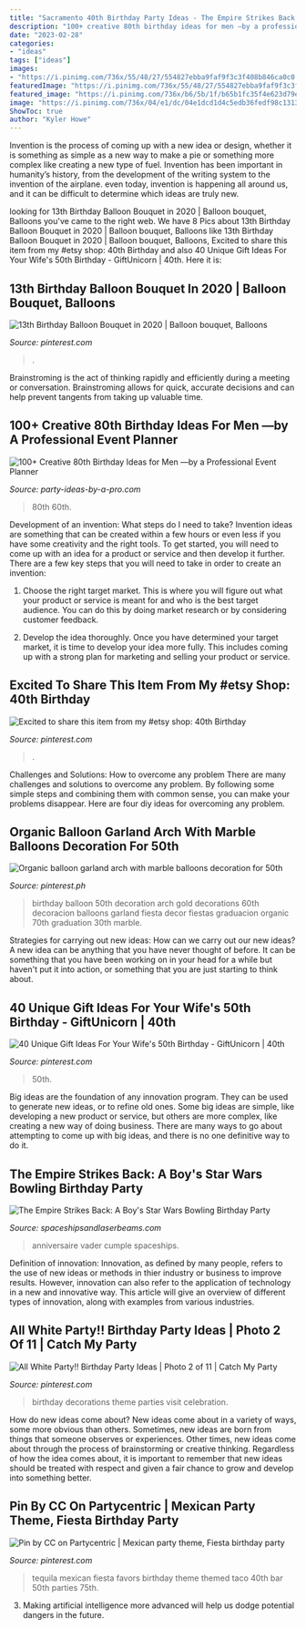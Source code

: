 ```yaml
---
title: "Sacramento 40th Birthday Party Ideas - The Empire Strikes Back: A Boy&#039;s Star Wars Bowling Birthday Party"
description: "100+ creative 80th birthday ideas for men —by a professional event planner"
date: "2023-02-28"
categories:
- "ideas"
tags: ["ideas"]
images:
- "https://i.pinimg.com/736x/55/48/27/554827ebba9faf9f3c3f408b846ca0c0.jpg"
featuredImage: "https://i.pinimg.com/736x/55/48/27/554827ebba9faf9f3c3f408b846ca0c0.jpg"
featured_image: "https://i.pinimg.com/736x/b6/5b/1f/b65b1fc35f4e623d79e8e331f44223e0.jpg"
image: "https://i.pinimg.com/736x/04/e1/dc/04e1dcd1d4c5edb36fedf98c1313f9a1.jpg"
ShowToc: true
author: "Kyler Howe"
---
```



Invention is the process of coming up with a new idea or design, whether it is something as simple as a new way to make a pie or something more complex like creating a new type of fuel. Invention has been important in humanity’s history, from the development of the writing system to the invention of the airplane. even today, invention is happening all around us, and it can be difficult to determine which ideas are truly new.

	

		
looking for 13th Birthday Balloon Bouquet in 2020 | Balloon bouquet, Balloons you've came to the right web. We have 8 Pics about 13th Birthday Balloon Bouquet in 2020 | Balloon bouquet, Balloons like 13th Birthday Balloon Bouquet in 2020 | Balloon bouquet, Balloons, Excited to share this item from my #etsy shop: 40th Birthday and also 40 Unique Gift Ideas For Your Wife&#039;s 50th Birthday - GiftUnicorn | 40th. Here it is:
		
    
## 13th Birthday Balloon Bouquet In 2020 | Balloon Bouquet, Balloons

<img loading=lazy src="https://i.pinimg.com/736x/38/e1/c5/38e1c508dc2f177a110ed380bdbe3cca.jpg" onerror="this.onerror=null;this.src='https://tse1.mm.bing.net/th?id=OIP.75K-Sp8ml5Q5Ce6w6ZLuqAHaJ3&amp;pid=15.1';" alt="13th Birthday Balloon Bouquet in 2020 | Balloon bouquet, Balloons">

_Source: pinterest.com_

>. 

	

Brainstroming is the act of thinking rapidly and efficiently during a meeting or conversation. Brainstroming allows for quick, accurate decisions and can help prevent tangents from taking up valuable time.

    
## 100+ Creative 80th Birthday Ideas For Men —by A Professional Event Planner

<img loading=lazy src="https://www.party-ideas-by-a-pro.com/image-files/80men11j.jpg" onerror="this.onerror=null;this.src='https://tse1.mm.bing.net/th?id=OIP.pipotIlR2k84a257l2OZYQAAAA&amp;pid=15.1';" alt="100+ Creative 80th Birthday Ideas for Men —by a Professional Event Planner">

_Source: party-ideas-by-a-pro.com_

>80th 60th. 

	

Development of an invention: What steps do I need to take?
Invention ideas are something that can be created within a few hours or even less if you have some creativity and the right tools. To get started, you will need to come up with an idea for a product or service and then develop it further. There are a few key steps that you will need to take in order to create an invention:
1. Choose the right target market. This is where you will figure out what your product or service is meant for and who is the best target audience. You can do this by doing market research or by considering customer feedback.

2. Develop the idea thoroughly. Once you have determined your target market, it is time to develop your idea more fully. This includes coming up with a strong plan for marketing and selling your product or service.

    
## Excited To Share This Item From My #etsy Shop: 40th Birthday

<img loading=lazy src="https://i.pinimg.com/736x/55/48/27/554827ebba9faf9f3c3f408b846ca0c0.jpg" onerror="this.onerror=null;this.src='https://tse3.mm.bing.net/th?id=OIP.Dcebt0dVYli4FqaMMqeeTwHaJ3&amp;pid=15.1';" alt="Excited to share this item from my #etsy shop: 40th Birthday">

_Source: pinterest.com_

>. 

	

Challenges and Solutions: How to overcome any problem
There are many challenges and solutions to overcome any problem. By following some simple steps and combining them with common sense, you can make your problems disappear. Here are four diy ideas for overcoming any problem.

    
## Organic Balloon Garland Arch With Marble Balloons Decoration For 50th

<img loading=lazy src="https://i.pinimg.com/736x/d3/00/f9/d300f9fb49ed32aa4321ad065ac43cd3.jpg" onerror="this.onerror=null;this.src='https://tse4.mm.bing.net/th?id=OIP.zTTn53Yx_Q-qYR6boVDy_QAAAA&amp;pid=15.1';" alt="Organic balloon garland arch with marble balloons decoration for 50th">

_Source: pinterest.ph_

>birthday balloon 50th decoration arch gold decorations 60th decoracion balloons garland fiesta decor fiestas graduacion organic 70th graduation 30th marble. 

	

Strategies for carrying out new ideas: How can we carry out our new ideas?
A new idea can be anything that you have never thought of before. It can be something that you have been working on in your head for a while but haven't put it into action, or something that you are just starting to think about.

    
## 40 Unique Gift Ideas For Your Wife&#039;s 50th Birthday - GiftUnicorn | 40th

<img loading=lazy src="https://i.pinimg.com/736x/04/e1/dc/04e1dcd1d4c5edb36fedf98c1313f9a1.jpg" onerror="this.onerror=null;this.src='https://tse1.mm.bing.net/th?id=OIP.8Q48slFM75bJWXo8sAVU3wHaLG&amp;pid=15.1';" alt="40 Unique Gift Ideas For Your Wife&#039;s 50th Birthday - GiftUnicorn | 40th">

_Source: pinterest.com_

>50th. 

	

Big ideas are the foundation of any innovation program. They can be used to generate new ideas, or to refine old ones. Some big ideas are simple, like developing a new product or service, but others are more complex, like creating a new way of doing business. There are many ways to go about attempting to come up with big ideas, and there is no one definitive way to do it.

    
## The Empire Strikes Back: A Boy&#039;s Star Wars Bowling Birthday Party

<img loading=lazy src="https://spaceshipsandlaserbeams.com/wp-content/uploads/2015/09/boys-star-wars-bowling-birthday-party-ideas.jpg" onerror="this.onerror=null;this.src='https://tse1.mm.bing.net/th?id=OIP.4uDKxgLDz6TmDrSIDnvRLwHaLH&amp;pid=15.1';" alt="The Empire Strikes Back: A Boy&#039;s Star Wars Bowling Birthday Party">

_Source: spaceshipsandlaserbeams.com_

>anniversaire vader cumple spaceships. 

	

Definition of innovation:
Innovation, as defined by many people, refers to the use of new ideas or methods in thier industry or business to improve results. However, innovation can also refer to the application of technology in a new and innovative way. This article will give an overview of different types of innovation, along with examples from various industries.

    
## All White Party!! Birthday Party Ideas | Photo 2 Of 11 | Catch My Party

<img loading=lazy src="https://i.pinimg.com/736x/b6/5b/1f/b65b1fc35f4e623d79e8e331f44223e0.jpg" onerror="this.onerror=null;this.src='https://tse2.mm.bing.net/th?id=OIP.oKCIQXrUdoyTVoYJ222h1QHaFj&amp;pid=15.1';" alt="All White Party!! Birthday Party Ideas | Photo 2 of 11 | Catch My Party">

_Source: pinterest.com_

>birthday decorations theme parties visit celebration. 

	

How do new ideas come about?
New ideas come about in a variety of ways, some more obvious than others. Sometimes, new ideas are born from things that someone observes or experiences. Other times, new ideas come about through the process of brainstorming or creative thinking. Regardless of how the idea comes about, it is important to remember that new ideas should be treated with respect and given a fair chance to grow and develop into something better.

    
## Pin By CC On Partycentric | Mexican Party Theme, Fiesta Birthday Party

<img loading=lazy src="https://i.pinimg.com/736x/12/ce/96/12ce96191700ef19852653fb7ed50e38--mexican-party-favors-fiesta-party.jpg" onerror="this.onerror=null;this.src='https://tse1.mm.bing.net/th?id=OIP.0rYQmhX3Wf-s0qrxHm4gXAHaJ3&amp;pid=15.1';" alt="Pin by CC on Partycentric | Mexican party theme, Fiesta birthday party">

_Source: pinterest.com_

>tequila mexican fiesta favors birthday theme themed taco 40th bar 50th parties 75th. 

	

3. Making artificial intelligence more advanced will help us dodge potential dangers in the future.

